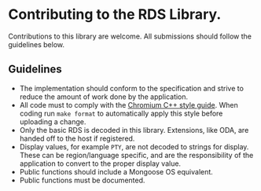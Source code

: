 # Contributing to the RDS Library.

Contributions to this library are welcome. All submissions should follow
the guidelines below.

## Guidelines

* The implementation should conform to the specification and strive to
  reduce the amount of work done by the application.
* All code must to comply with the
  [Chromium C++ style guide](https://chromium.googlesource.com/chromium/src/+/master/styleguide/c++/c++.md).
  When coding run `make format` to automatically apply this style before
  uploading a change.
* Only the basic RDS is decoded in this library. Extensions, like
  ODA, are handed off to the host if registered.
* Display values, for example `PTY`, are not decoded to strings for display.
  These can be region/language specific, and are the responsibility of
  the application to convert to the proper display value.
* Public functions should include a Mongoose OS equivalent.
* Public functions must be documented.
